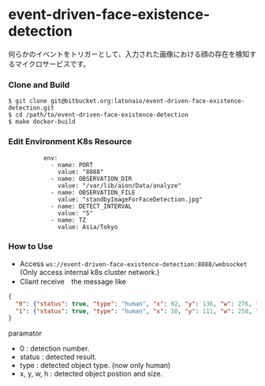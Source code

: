 # event-driven-face-existence-detection   
何らかのイベントをトリガーとして、入力された画像における顔の存在を検知するマイクロサービスです。   

### Clone and Build
```
$ git clone git@bitbucket.org:latonaio/event-driven-face-existence-detection.git
$ cd /path/to/event-driven-face-existence-detection
$ make docker-build
```

### Edit Environment K8s Resource
```
          env:
            - name: PORT
              value: "8888"
            - name: OBSERVATION_DIR
              value: "/var/lib/aion/Data/analyze"
            - name: OBSERVATION_FILE
              value: "standbyImageForFaceDetection.jpg"
            - name: DETECT_INTERVAL
              value: "5"
            - name: TZ
              value: Asia/Tokyo
```

### How to Use ###

* Access `ws://event-driven-face-existence-detection:8888/websocket` (Only access internal k8s cluster network.)
* Cliant receive　the message like
```json
{
  "0": {"status": true, "type": "human", "x": 92, "y": 136, "w": 276, "h": 276},
  "1": {"status": true, "type": "human", "x": 10, "y": 111, "w": 250, "h": 246}
}
```
paramator
* 0 : detection number.
* status : detected result.
* type : detected object type. (now only human)
* x, y, w, h : detected object postion and size.